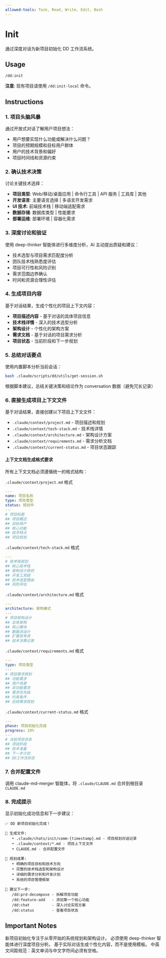 ```yaml
---
allowed-tools: Task, Read, Write, Edit, Bash
---
```


# Init

通过深度对话为新项目初始化 DD 工作流系统。

## Usage

```bash
/dd:init
```

**注意**: 现有项目请使用 `/dd:init-local` 命令。

## Instructions

### 1. 项目头脑风暴

通过开放式对话了解用户项目想法：

- 用户想要实现什么功能或解决什么问题？
- 项目的预期规模和目标用户群体
- 用户的技术背景和偏好
- 项目时间线和资源约束

### 2. 确认技术决策

讨论关键技术选择：

- **项目类型**: Web/移动/桌面应用 | 命令行工具 | API 服务 | 工具库 | 其他
- **开发语言**: 主要语言选择 | 多语言开发需求
- **UI 技术**: 前端技术栈 | 移动端适配需求
- **数据存储**: 数据库类型 | 性能要求
- **部署运维**: 部署环境 | 容器化需求

### 3. 深度讨论和验证

使用 deep-thinker 智能体进行多维度分析，AI 主动提出质疑和建议：

- 技术选型与项目需求匹配度分析
- 团队技术栈熟悉度评估
- 项目可行性和风险识别
- 需求范围边界确认
- 时间和资源合理性评估

### 4. 生成项目内容

基于对话结果，生成个性化的项目上下文内容：

- **项目描述内容** - 基于对话的具体项目信息
- **技术栈详情** - 深入的技术选型分析
- **架构设计** - 个性化的架构方案
- **需求文档** - 基于对话的项目需求分析
- **项目状态** - 当前阶段和下一步规划

### 5. 总结对话要点

使用内置脚本分析当前会话：

```bash
bash .claude/scripts/dd/utils/get-session.sh
```

根据脚本建议，总结关键决策和结论作为 conversation 数据（避免冗长记录）

### 6. 直接生成项目上下文文件

基于对话结果，直接创建以下项目上下文文件：

- `.claude/context/project.md` - 项目描述和规划
- `.claude/context/tech-stack.md` - 技术栈详情
- `.claude/context/architecture.md` - 架构设计方案
- `.claude/context/requirements.md` - 需求分析文档
- `.claude/context/current-status.md` - 项目状态跟踪

#### 上下文文档生成格式要求

所有上下文文档必须遵循统一的格式结构：

`.claude/context/project.md` 格式

```yaml
---
name: 项目名称
type: 项目类型
status: 规划中
---
# 项目标题
## 项目概述
## 目标用户
## 核心功能
## 技术特点
## 项目规划
```

`.claude/context/tech-stack.md` 格式

```yaml
---
# 技术栈规划
## 核心技术栈
## 架构设计原则
## 开发工具链
## 技术选型理由
## 风险评估
```

`.claude/context/architecture.md` 格式

```yaml
---
architecture: 架构模式
---
# 项目架构设计
## 总体架构
## 核心模块
## 数据流设计
## 扩展性考虑
## 技术决策记录
```

`.claude/context/requirements.md` 格式

```yaml
---
type: 项目类型
---
# 项目需求规划
## 功能需求
## 用户场景
## 非功能需求
## 需求优先级
## 约束条件
## 后续需求规划
```

`.claude/context/current-status.md` 格式

```yaml
---
phase: 项目初始化完成
progress: 10%
---
# 当前项目状态
## 项目阶段
## 技术准备
## 下一步计划
## DD工作流状态
```

### 7. 合并配置文件

调用 claude-md-merger 智能体，将 `.claude/CLAUDE.md` 合并到根目录 `CLAUDE.md`

### 8. 完成提示

显示初始化成功信息和下一步建议：

```
✅ DD 新项目初始化完成！

📁 生成文件:
   • .claude/chats/init/comm-{timestamp}.md - 项目规划对话记录
   • .claude/context/*.md - 项目上下文文件
   • CLAUDE.md - 合并配置文件

🎯 规划成果:
   • 明确的项目目标和技术方向
   • 完整的技术栈选型和架构设计
   • 详细的需求分析和开发计划
   • 系统的项目管理框架

🚀 建议下一步:
   /dd:prd-decompose - 拆解项目功能
   /dd:feature-add   - 添加第一个核心功能
   /dd:chat          - 深入讨论实现方案
   /dd:status        - 查看项目状态
```

## Important Notes

新项目初始化专注于从零开始的系统规划和架构设计。
必须使用 deep-thinker 智能体进行深度项目分析。
基于实际对话生成个性化内容，而不是使用模板。
中英文间距规范：英文单词与中文字符间必须有空格。
